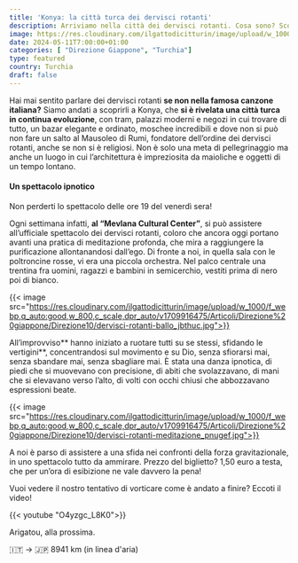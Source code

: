 ```yaml
---
title: 'Konya: la città turca dei dervisci rotanti'
description: Arriviamo nella città dei dervisci rotanti. Cosa sono? Scoprilo qui
image: https://res.cloudinary.com/ilgattodicitturin/image/upload/w_1000/f_webp,q_auto:good,w_800,c_scale,dpr_auto/v1713011125/Articoli/Direzione%20giappone/Direzione10/dervisci-rotanti-capo_aofl3e.jpg
date: 2024-05-11T7:00:00+01:00
categories: [ "Direzione Giappone", "Turchia"]
type: featured  
country: Turchia 
draft: false
---
```


Hai mai sentito parlare dei dervisci rotanti **se non nella famosa canzone italiana?** Siamo andati a scoprirli a Konya, che **si è rivelata una città turca in continua evoluzione**, con tram, palazzi moderni e negozi in cui trovare di tutto, un bazar elegante e ordinato, moschee incredibili e dove non si può non fare un salto al Mausoleo di Rumi, fondatore dell’ordine dei dervisci rotanti, anche se non si è religiosi. Non è solo una meta di pellegrinaggio ma anche un luogo in cui l’architettura è impreziosita da maioliche e oggetti di un tempo lontano. 

#### Un spettacolo ipnotico

Non perderti lo spettacolo delle ore 19 del venerdì sera!

Ogni settimana infatti, **al “Mevlana Cultural Center”**, si può assistere all’ufficiale spettacolo dei dervisci rotanti, coloro che ancora oggi portano avanti una pratica di meditazione profonda, che mira a raggiungere la purificazione allontanandosi dall’ego. 
Di fronte a noi, in quella sala con le poltroncine rosse, vi era una piccola orchestra. Nel palco centrale una trentina fra uomini, ragazzi e bambini in semicerchio, vestiti prima di nero poi di bianco. 

{{< image src="https://res.cloudinary.com/ilgattodicitturin/image/upload/w_1000/f_webp,q_auto:good,w_800,c_scale,dpr_auto/v1709916475/Articoli/Direzione%20giappone/Direzione10/dervisci-rotanti-ballo_jbthuc.jpg">}} 

All’improvviso** hanno iniziato a ruotare tutti su se stessi, sfidando le vertigini**, concentrandosi sul movimento e su Dio, senza sfiorarsi mai, senza sbandare mai, senza sbagliare mai. 
È stata una danza ipnotica, di piedi che si muovevano con precisione, di abiti che svolazzavano, di mani che si elevavano verso l’alto, di volti con occhi chiusi che abbozzavano espressioni beate. 

{{< image src="https://res.cloudinary.com/ilgattodicitturin/image/upload/w_1000/f_webp,q_auto:good,w_800,c_scale,dpr_auto/v1709916475/Articoli/Direzione%20giappone/Direzione10/dervisci-rotanti-meditazione_pnugef.jpg">}} 

A noi è parso di assistere a una sfida nei confronti della forza gravitazionale, in uno spettacolo tutto da ammirare. 
Prezzo del biglietto? 1,50 euro a testa, che per un’ora di esibizione ne vale davvero la pena!

Vuoi vedere il nostro tentativo di vorticare come è andato a finire? 
Eccoti il video!

{{< youtube "O4yzgc_L8K0">}}

Arigatou, alla prossima.

🇮🇹 → 🇯🇵 8941 km (in linea d'aria)
